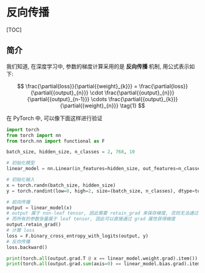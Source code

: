 
# 反向传播

[TOC]

## 简介

我们知道, 在深度学习中, 参数的梯度计算采用的是 **反向传播** 机制, 用公式表示如下:

$$
\frac{\partial{loss}}{\partial{{weight}_{k}}} =
    \frac{\partial{loss}}{\partial{{output}_{n}}} \cdot
    \frac{\partial{{output}_{n}}}{\partial{{output}_{n-1}}} \cdots
    \frac{\partial{{output}_{k}}}{\partial{{weight}_{n}}}
\tag{1}
$$

在 PyTorch 中, 可以像下面这样进行验证

```python
import torch 
from torch import nn
from torch.nn import functional as F

batch_size, hidden_size, n_classes = 2, 768, 10

# 初始化模型
linear_model = nn.Linear(in_features=hidden_size, out_features=n_classes)

# 初始化输入
x = torch.randn(batch_size, hidden_size)
y = torch.randint(low=0, high=2, size=(batch_size, n_classes), dtype=torch.float32)  # y_hat 是预测结果

# 前向传播
output = linear_model(x)
# output 属于 non-leaf tensor, 因此需要 retain_grad 来保存梯度, 否则无法通过 grad 属性获得梯度
# 而所有的参数张量属于 leaf tensor, 因此可以直接通过 grad 属性获得梯度
output.retain_grad()
# 计算 loss
loss = F.binary_cross_entropy_with_logits(output, y)
# 反向传播
loss.backward()

print(torch.all(output.grad.T @ x == linear_model.weight.grad).item())
print(torch.all(output.grad.sum(axis=0) == linear_model.bias.grad).item())
```
